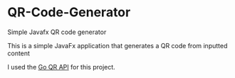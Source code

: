 # QR-Code-Generator
Simple Javafx QR code generator

<p>This is a simple JavaFx application that generates a QR code from inputted content</p>
<p>I used the <a href="https://goqr.me/api/doc/create-qr-code/">Go QR API</a> for this project.</p>
